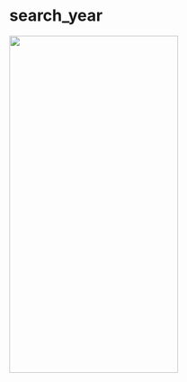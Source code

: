 # search_year
<img src="https://github.com/zarnigorumrzakova/search_year/assets/139987349/b92b8ac1-082a-43fc-8f4a-1f5d517bb512" height="600" width="300">
